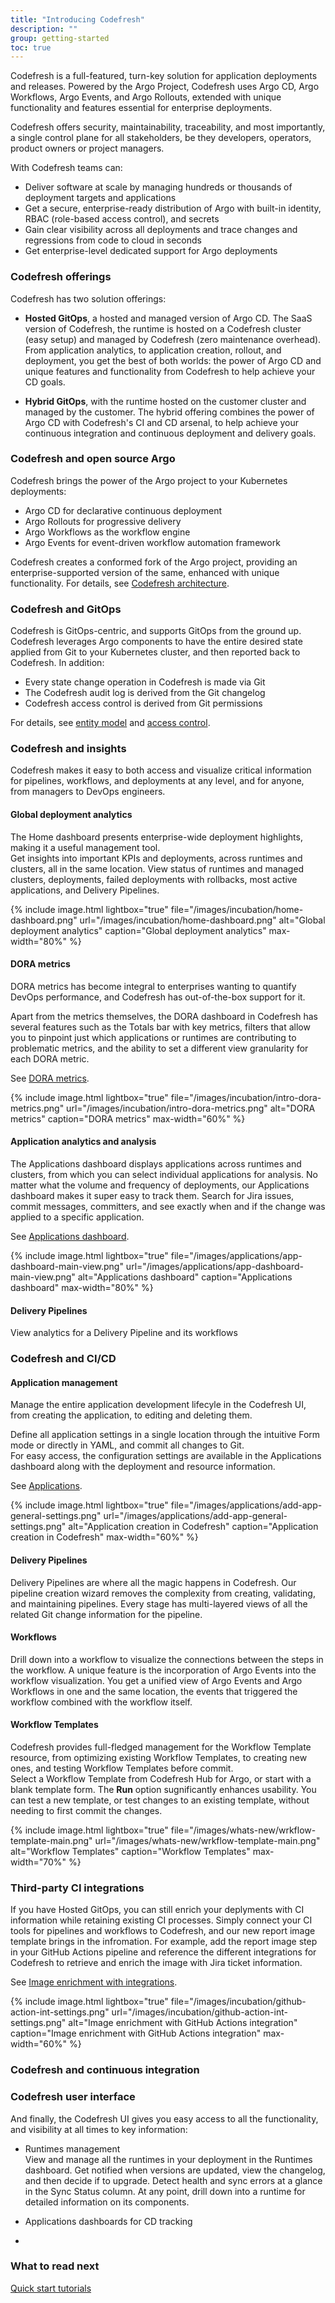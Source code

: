 ```yaml
---
title: "Introducing Codefresh"
description: ""
group: getting-started
toc: true
---
```


Codefresh is a full-featured, turn-key solution for application deployments and releases. Powered by the Argo Project, Codefresh uses Argo CD, Argo Workflows, Argo Events, and Argo Rollouts, extended with unique functionality and features essential for enterprise deployments.  

Codefresh offers security, maintainability, traceability, and most importantly, a single control plane for all stakeholders, be they developers, operators, product owners or project managers.
 
With Codefresh teams can:
 
* Deliver software at scale by managing hundreds or thousands of deployment targets and applications
* Get a secure, enterprise-ready distribution of Argo with built-in identity, RBAC (role-based access control), and secrets
* Gain clear visibility across all deployments and trace changes and regressions from code to cloud in seconds
* Get enterprise-level dedicated support for Argo deployments
 
### Codefresh offerings

Codefresh has two solution offerings:  

* **Hosted GitOps**, a hosted and managed version of Argo CD. The SaaS version of Codefresh, the runtime is hosted on a Codefresh cluster (easy setup) and managed by Codefresh (zero maintenance overhead).  
From application analytics, to application creation, rollout, and deployment, you get the best of both worlds: the power of Argo CD and unique features and functionality from Codefresh to help achieve your CD goals.  

* **Hybrid GitOps**, with the runtime hosted on the customer cluster and managed by the customer. The hybrid offering combines the power of Argo CD with Codefresh's CI and CD arsenal, to help achieve your continuous integration and continuous deployment and delivery goals.

### Codefresh and open source Argo
Codefresh brings the power of the Argo project to your Kubernetes deployments:  

* Argo CD for declarative continuous deployment 
* Argo Rollouts for progressive delivery 
* Argo Workflows as the workflow engine 
* Argo Events for event-driven workflow automation framework

Codefresh creates a conformed fork of the Argo project, providing an enterprise-supported version of the same, enhanced with unique functionality.
For details, see [Codefresh architecture]({{site.baseurl}}/docs/getting-started/architecture).

 
### Codefresh and GitOps
Codefresh is GitOps-centric, and supports GitOps from the ground up. Codefresh leverages Argo components to have the entire desired state applied from Git to your Kubernetes cluster, and then reported back to Codefresh.  In addition:  

* Every state change operation in Codefresh is made via Git  
* The Codefresh audit log is derived from the Git changelog  
* Codefresh access control is derived from Git permissions  

For details, see [entity model]({{site.baseurl}}/docs/getting-started/entity-model) and [access control]({{site.baseurl}}/docs/administration/access-control).
 

### Codefresh and insights
Codefresh makes it easy to both access and visualize critical information for pipelines, workflows, and deployments at any level, and for anyone, from managers to DevOps engineers. 

#### Global deployment analytics  

The Home dashboard presents enterprise-wide deployment highlights, making it a useful management tool.  
Get insights into important KPIs and deployments, across runtimes and clusters, all in the same location. View status of runtimes and managed clusters, deployments, failed deployments with rollbacks, most active applications, and Delivery Pipelines.  

{% include
 image.html
 lightbox="true"
 file="/images/incubation/home-dashboard.png"
 url="/images/incubation/home-dashboard.png"
 alt="Global deployment analytics"
 caption="Global deployment analytics"
    max-width="80%"
%}

#### DORA metrics

DORA metrics has become integral to enterprises wanting to quantify DevOps performance, and Codefresh has out-of-the-box support for it.

Apart from the metrics themselves, the DORA dashboard in Codefresh has several features such as the Totals bar with key metrics, filters that allow you to pinpoint just which applications or runtimes are contributing to problematic metrics, and the ability to set a different view granularity for each DORA metric.  

See [DORA metrics]({{site.baseurl}}/docs/reporting/dora-metrics/).

{% include
 image.html
 lightbox="true"
 file="/images/incubation/intro-dora-metrics.png"
 url="/images/incubation/intro-dora-metrics.png"
 alt="DORA metrics"
 caption="DORA metrics"
    max-width="60%"
%}
#### Application analytics and analysis

The Applications dashboard displays applications across runtimes and clusters, from which you can select individual applications for analysis. No matter what the volume and frequency of deployments, our Applications dashboard makes it super easy to track them. Search for Jira issues, commit messages, committers, and see exactly when and if the change was applied to a specific application. 

See [Applications dashboard]({{site.baseurl}}/docs/deployment/applications-dashboard/).

{% include
 image.html
 lightbox="true"
 file="/images/applications/app-dashboard-main-view.png"
 url="/images/applications/app-dashboard-main-view.png"
 alt="Applications dashboard"
 caption="Applications dashboard"
    max-width="80%"
%}

#### Delivery Pipelines
View analytics for a Delivery Pipeline and its workflows 

### Codefresh and CI/CD


#### Application  management

Manage the entire application development lifecyle in the Codefresh UI, from creating the application, to editing and deleting them.  

Define all application settings in a single location through the intuitive Form mode or directly in YAML, and commit all changes to Git.  
For easy access, the configuration settings are available in the Applications dashboard along with the deployment and resource information.

See [Applications]({{site.baseurl}}/docs/deployment/create-application/).

{% include
 image.html
 lightbox="true"
 file="/images/applications/add-app-general-settings.png"
 url="/images/applications/add-app-general-settings.png"
 alt="Application creation in Codefresh"
 caption="Application creation in Codefresh"
    max-width="60%"
%}

#### Delivery Pipelines

Delivery Pipelines are where all the magic happens in Codefresh. Our pipeline creation wizard removes the complexity from creating, validating, and maintaining pipelines. Every stage has multi-layered views of all the related Git change information for the pipeline.  

#### Workflows 
Drill down into a workflow to visualize the connections between the steps in the workflow.
A unique feature is the incorporation of Argo Events into the workflow visualization. You get a unified view of Argo Events and Argo Workflows in one and the same location, the events that triggered the workflow combined with the workflow itself.

#### Workflow Templates
Codefresh provides full-fledged management for the Workflow Template resource, from optimizing existing Workflow Templates, to creating new ones, and testing Workflow Templates before commit.  
Select a Workflow Template from Codefresh Hub for Argo, or start with a blank template form. The **Run** option sugnificantly enhances usability. You can test a new template, or test changes to an existing template, without needing to first commit the changes.  
 
 {% include 
	image.html 
	lightbox="true" 
	file="/images/whats-new/wrkflow-template-main.png" 
	url="/images/whats-new/wrkflow-template-main.png" 
	alt="Workflow Templates" 
	caption="Workflow Templates"
  max-width="70%" 
  %}

### Third-party CI integrations

If you have Hosted GitOps, you can still enrich your deplyments with CI information while retaining existing CI processes. Simply connect your CI tools for pipelines and workflows to Codefresh, and our new report image template brings in the infromation.  For example, add the report image step in your GitHub Actions pipeline and reference the different integrations for Codefresh to retrieve and enrich the image with Jira ticket information.  

See [Image enrichment with integrations]({{site.baseurl}}/docs/integrations/image-enrichment-overview/).

{% include
 image.html
 lightbox="true"
 file="/images/incubation/github-action-int-settings.png"
 url="/images/incubation/github-action-int-settings.png"
 alt="Image enrichment with GitHub Actions integration"
 caption="Image enrichment with GitHub Actions integration"
    max-width="60%"
%}

### Codefresh and continuous integration




### Codefresh user interface
And finally, the Codefresh UI gives you easy access to all the functionality, and visibility at all times to key information:  

* Runtimes management  
  View and manage all the runtimes in your deployment in the Runtimes dashboard. Get notified when versions are updated, view the changelog, and then decide if to upgrade. Detect health and sync errors at a glance in the Sync Status column. At any point, drill down into a runtime for detailed information on its components.
* Applications dashboards for CD tracking  

* 

### What to read next
[Quick start tutorials]({{site.baseurl}}/docs/getting-started/quick-start)